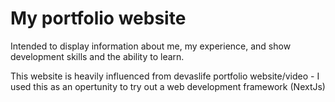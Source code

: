 # My portfolio website

Intended to display information about me, my experience, and show development skills and the ability to learn.

This website is heavily influenced from devaslife portfolio website/video - I used this as an opertunity to try out a web development framework (NextJs)
